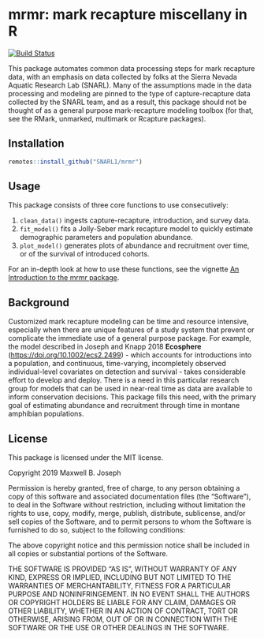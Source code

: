 
# mrmr: mark recapture miscellany in R

[![Build
Status](https://travis-ci.org/SNARL1/mrmr.svg?branch=master)](https://travis-ci.org/SNARL1/mrmr)

This package automates common data processing steps for mark recapture
data, with an emphasis on data collected by folks at the Sierra Nevada
Aquatic Research Lab (SNARL). Many of the assumptions made in the data
processing and modeling are pinned to the type of capture-recapture data
collected by the SNARL team, and as a result, this package should not be
thought of as a general purpose mark-recapture modeling toolbox (for
that, see the RMark, unmarked, multimark or Rcapture packages).

## Installation

``` r
remotes::install_github("SNARL1/mrmr")
```

## Usage

This package consists of three core functions to use consecutively:

1.  `clean_data()` ingests capture-recapture, introduction, and survey
    data.
2.  `fit_model()` fits a Jolly-Seber mark recapture model to quickly
    estimate demographic parameters and population abundance.
3.  `plot_model()` generates plots of abundance and recruitment over
    time, or of the survival of introduced cohorts.

For an in-depth look at how to use these functions, see the vignette [An
Introduction to the mrmr
package](https://snarl1.github.io/mrmr/articles/intro-to-mrmr.html).

## Background

Customized mark recapture modeling can be time and resource intensive,
especially when there are unique features of a study system that prevent
or complicate the immediate use of a general purpose package. For
example, the model described in Joseph and Knapp 2018 **Ecosphere**
(<https://doi.org/10.1002/ecs2.2499>) - which accounts for introductions
into a population, and continuous, time-varying, incompletely observed
individual-level covariates on detection and survival - takes
considerable effort to develop and deploy. There is a need in this
particular research group for models that can be used in near-real time
as data are available to inform conservation decisions. This package
fills this need, with the primary goal of estimating abundance and
recruitment through time in montane amphibian populations.

## License

This package is licensed under the MIT license.

Copyright 2019 Maxwell B. Joseph

Permission is hereby granted, free of charge, to any person obtaining a
copy of this software and associated documentation files (the
“Software”), to deal in the Software without restriction, including
without limitation the rights to use, copy, modify, merge, publish,
distribute, sublicense, and/or sell copies of the Software, and to
permit persons to whom the Software is furnished to do so, subject to
the following conditions:

The above copyright notice and this permission notice shall be included
in all copies or substantial portions of the Software.

THE SOFTWARE IS PROVIDED “AS IS”, WITHOUT WARRANTY OF ANY KIND, EXPRESS
OR IMPLIED, INCLUDING BUT NOT LIMITED TO THE WARRANTIES OF
MERCHANTABILITY, FITNESS FOR A PARTICULAR PURPOSE AND NONINFRINGEMENT.
IN NO EVENT SHALL THE AUTHORS OR COPYRIGHT HOLDERS BE LIABLE FOR ANY
CLAIM, DAMAGES OR OTHER LIABILITY, WHETHER IN AN ACTION OF CONTRACT,
TORT OR OTHERWISE, ARISING FROM, OUT OF OR IN CONNECTION WITH THE
SOFTWARE OR THE USE OR OTHER DEALINGS IN THE SOFTWARE.
